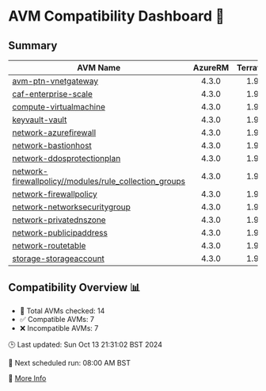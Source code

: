 # AVM Compatibility Dashboard 🚀

<!-- AVM_COMPATIBILITY_DASHBOARD_START -->

## Summary
| AVM Name | AzureRM | Terraform | Module | Compatible |
|----------|:-------:|:---------:|:------:|:----------:|
| [avm-ptn-vnetgateway](https://registry.terraform.io/modules/Azure/avm-ptn-vnetgateway/azurerm) | 4.3.0 | 1.9.7 | 0.6.0 | ❌ |
| [caf-enterprise-scale](https://registry.terraform.io/modules/Azure/caf-enterprise-scale/azurerm) | 4.3.0 | 1.9.7 | 6.0.0 | ❌ |
| [compute-virtualmachine](https://registry.terraform.io/modules/Azure/avm-res-compute-virtualmachine/azurerm) | 4.3.0 | 1.9.7 | 0.15.1 | ❌ |
| [keyvault-vault](https://registry.terraform.io/modules/Azure/avm-res-keyvault-vault/azurerm) | 4.3.0 | 1.9.7 | 0.9.1 | ✅ |
| [network-azurefirewall](https://registry.terraform.io/modules/Azure/avm-res-network-azurefirewall/azurerm) | 4.3.0 | 1.9.7 | 0.3.0 | ✅ |
| [network-bastionhost](https://registry.terraform.io/modules/Azure/avm-res-network-bastionhost/azurerm) | 4.3.0 | 1.9.7 | 0.3.0 | ❌ |
| [network-ddosprotectionplan](https://registry.terraform.io/modules/Azure/avm-res-network-ddosprotectionplan/azurerm) | 4.3.0 | 1.9.7 | 0.2.0 | ✅ |
| [network-firewallpolicy//modules/rule_collection_groups](https://registry.terraform.io/modules/Azure/avm-res-network-firewallpolicy/azurerm/0.3.1/submodules/rule_collection_groups) | 4.3.0 | 1.9.7 | 0.3.1 | ✅ |
| [network-firewallpolicy](https://registry.terraform.io/modules/Azure/avm-res-network-firewallpolicy/azurerm) | 4.3.0 | 1.9.7 | 0.3.1 | ✅ |
| [network-networksecuritygroup](https://registry.terraform.io/modules/Azure/avm-res-network-networksecuritygroup/azurerm) | 4.3.0 | 1.9.7 | 0.2.0 | ❌ |
| [network-privatednszone](https://registry.terraform.io/modules/Azure/avm-res-network-privatednszone/azurerm) | 4.3.0 | 1.9.7 | 0.2.0 | ❌ |
| [network-publicipaddress](https://registry.terraform.io/modules/Azure/avm-res-network-publicipaddress/azurerm) | 4.3.0 | 1.9.7 | 0.1.2 | ✅ |
| [network-routetable](https://registry.terraform.io/modules/Azure/avm-res-network-routetable/azurerm) | 4.3.0 | 1.9.7 | 0.3.0 | ✅ |
| [storage-storageaccount](https://registry.terraform.io/modules/Azure/avm-res-storage-storageaccount/azurerm) | 4.3.0 | 1.9.7 | 0.2.7 | ❌ |

## Compatibility Overview 📊
- 🔢 Total AVMs checked: 14
- ✅ Compatible AVMs: 7
- ❌ Incompatible AVMs: 7

🕒 Last updated: Sun Oct 13 21:31:02 BST 2024

🔄 Next scheduled run: 08:00 AM BST

🔗 [More Info](https://github.com/elabx-org/tf-avm-compatability-checker/actions/runs/11317482868)
<!-- AVM_COMPATIBILITY_DASHBOARD_END -->
